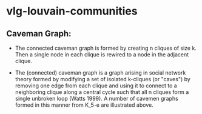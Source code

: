 # vlg-louvain-communities

## Caveman Graph:
* The connected caveman graph is formed by creating n cliques of size k. Then a single node in each clique is rewired to a node in the adjacent clique.

* The (connected) caveman graph is a graph arising in social network theory formed by modifying a set of isolated k-cliques
(or "caves") by removing one edge from each clique and using it to connect to a neighboring clique along a central cycle
such that all n cliques form a single unbroken loop (Watts 1999). A number of cavemen graphs formed in this manner
from K\_5-e are illustrated above.
